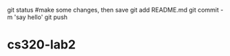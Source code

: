 git status #make some changes, then save
git add README.md 
git commit -m 'say hello'
git push
# cs320-lab2
